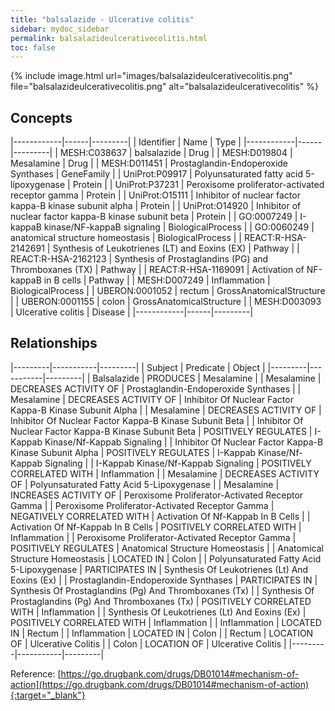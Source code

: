 ```yaml
---
title: "balsalazide - Ulcerative colitis"
sidebar: mydoc_sidebar
permalink: balsalazideulcerativecolitis.html
toc: false 
---
```


{% include image.html url="images/balsalazideulcerativecolitis.png" file="balsalazideulcerativecolitis.png" alt="balsalazideulcerativecolitis" %}

## Concepts

|------------|------|---------|
| Identifier | Name | Type    |
|------------|------|---------|
| MESH:C038637 | balsalazide | Drug |
| MESH:D019804 | Mesalamine | Drug |
| MESH:D011451 | Prostaglandin-Endoperoxide Synthases | GeneFamily |
| UniProt:P09917 | Polyunsaturated fatty acid 5-lipoxygenase | Protein |
| UniProt:P37231 | Peroxisome proliferator-activated receptor gamma | Protein |
| UniProt:O15111 | Inhibitor of nuclear factor kappa-B kinase subunit alpha | Protein |
| UniProt:O14920 | Inhibitor of nuclear factor kappa-B kinase subunit beta | Protein |
| GO:0007249 | I-kappaB kinase/NF-kappaB signaling | BiologicalProcess |
| GO:0060249 | anatomical structure homeostasis | BiologicalProcess |
| REACT:R-HSA-2142691 | Synthesis of Leukotrienes (LT) and Eoxins (EX) | Pathway |
| REACT:R-HSA-2162123 | Synthesis of Prostaglandins (PG) and Thromboxanes (TX) | Pathway |
| REACT:R-HSA-1169091 | Activation of NF-kappaB in B cells | Pathway |
| MESH:D007249 | Inflammation | BiologicalProcess |
| UBERON:0001052 | rectum | GrossAnatomicalStructure |
| UBERON:0001155 | colon | GrossAnatomicalStructure |
| MESH:D003093 | Ulcerative colitis | Disease |
|------------|------|---------|

## Relationships

|---------|-----------|---------|
| Subject | Predicate | Object  |
|---------|-----------|---------|
| Balsalazide | PRODUCES | Mesalamine |
| Mesalamine | DECREASES ACTIVITY OF | Prostaglandin-Endoperoxide Synthases |
| Mesalamine | DECREASES ACTIVITY OF | Inhibitor Of Nuclear Factor Kappa-B Kinase Subunit Alpha |
| Mesalamine | DECREASES ACTIVITY OF | Inhibitor Of Nuclear Factor Kappa-B Kinase Subunit Beta |
| Inhibitor Of Nuclear Factor Kappa-B Kinase Subunit Beta | POSITIVELY REGULATES | I-Kappab Kinase/Nf-Kappab Signaling |
| Inhibitor Of Nuclear Factor Kappa-B Kinase Subunit Alpha | POSITIVELY REGULATES | I-Kappab Kinase/Nf-Kappab Signaling |
| I-Kappab Kinase/Nf-Kappab Signaling | POSITIVELY CORRELATED WITH | Inflammation |
| Mesalamine | DECREASES ACTIVITY OF | Polyunsaturated Fatty Acid 5-Lipoxygenase |
| Mesalamine | INCREASES ACTIVITY OF | Peroxisome Proliferator-Activated Receptor Gamma |
| Peroxisome Proliferator-Activated Receptor Gamma | NEGATIVELY CORRELATED WITH | Activation Of Nf-Kappab In B Cells |
| Activation Of Nf-Kappab In B Cells | POSITIVELY CORRELATED WITH | Inflammation |
| Peroxisome Proliferator-Activated Receptor Gamma | POSITIVELY REGULATES | Anatomical Structure Homeostasis |
| Anatomical Structure Homeostasis | LOCATED IN | Colon |
| Polyunsaturated Fatty Acid 5-Lipoxygenase | PARTICIPATES IN | Synthesis Of Leukotrienes (Lt) And Eoxins (Ex) |
| Prostaglandin-Endoperoxide Synthases | PARTICIPATES IN | Synthesis Of Prostaglandins (Pg) And Thromboxanes (Tx) |
| Synthesis Of Prostaglandins (Pg) And Thromboxanes (Tx) | POSITIVELY CORRELATED WITH | Inflammation |
| Synthesis Of Leukotrienes (Lt) And Eoxins (Ex) | POSITIVELY CORRELATED WITH | Inflammation |
| Inflammation | LOCATED IN | Rectum |
| Inflammation | LOCATED IN | Colon |
| Rectum | LOCATION OF | Ulcerative Colitis |
| Colon | LOCATION OF | Ulcerative Colitis |
|---------|-----------|---------|

Reference: [https://go.drugbank.com/drugs/DB01014#mechanism-of-action](https://go.drugbank.com/drugs/DB01014#mechanism-of-action){:target="_blank"}